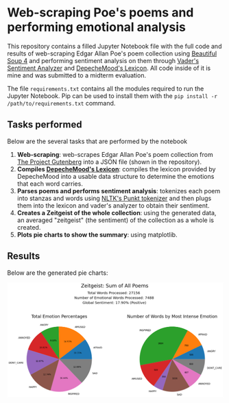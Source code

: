 # Web-scraping Poe's poems and performing emotional analysis

This repository contains a filled Jupyter Notebook file with the full code and results of web-scraping Edgar Allan Poe's poem collection using [Beautiful Soup 4](https://www.crummy.com/software/BeautifulSoup/bs4/doc/) and performing sentiment analysis on them through [Vader's Sentiment Analyzer](https://github.com/cjhutto/vaderSentiment) and [DepecheMood's Lexicon](https://arxiv.org/abs/1405.1605). All code inside of it is mine and was submitted to a midterm evaluation.

The file `requirements.txt` contains all the modules required to run the Jupyter Notebook. Pip can be used to install them with the `pip install -r /path/to/requirements.txt` command.


## Tasks performed

Below are the several tasks that are performed by the notebook

1. **Web-scraping**: web-scrapes Edgar Allan Poe's poem collection from [The Project Gutenberg](https://www.gutenberg.org/files/10031/10031-h/10031-h.htm) into a JSON file (shown in the repository).
2. **Compiles [DepecheMood's Lexicon](https://arxiv.org/abs/1405.1605)**: compiles the lexicon provided by DepecheMood into a usable data structure to determine the emotions that each word carries.
3. **Parses poems and performs sentiment analysis**: tokenizes each poem into stanzas and words using [NLTK's Punkt tokenizer](https://www.nltk.org/_modules/nltk/tokenize/punkt.html) and then plugs them into the lexicon and vader's analyzer to obtain their sentiment.
4. **Creates a Zeitgeist of the whole collection**: using the generated data, an averaged "zeitgeist" (the sentiment) of the collection as a whole is created.
5. **Plots pie charts to show the summary**: using matplotlib.


## Results

Below are the generated pie charts:

![Zeitgeist](global_results.png)
